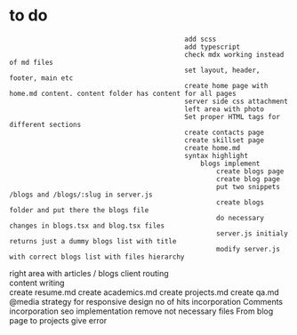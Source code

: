 # to do

                                                add scss
                                                add typescript
                                                check mdx working instead of md files
                                                set layout, header, footer, main etc
                                                create home page with home.md content. content folder has content for all pages
                                                server side css attachment
                                                left area with photo
                                                Set proper HTML tags for different sections
                                                create contacts page
                                                create skillset page
                                                create home.md
                                                syntax highlight
                                                    blogs implement
                                                        create blogs page
                                                        create blog page
                                                        put two snippets /blogs and /blogs/:slug in server.js
                                                        create blogs folder and put there the blogs file
                                                        do necessary changes in blogs.tsx and blog.tsx files
                                                        server.js initialy returns just a dummy blogs list with title
                                                        modify server.js with correct blogs list with files hierarchy

right area with articles / blogs
client routing   
content writing                                             
 create resume.md
 create academics.md
 create projects.md
 create qa.md
@media strategy for responsive design
no of hits incorporation
Comments incorporation
seo implementation
remove not necessary files
From blog page to projects give error
                                               